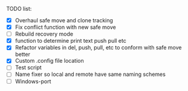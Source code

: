 TODO list:

- [x] Overhaul safe move and clone tracking
- [x] Fix conflict function with new safe move
- [ ] Rebuild recovery mode
- [x] function to determine print text push pull etc
- [x] Refactor variables in del, push, pull, etc to conform with safe move better
- [x] Custom .config file location
- [ ] Test script
- [ ] Name fixer so local and remote have same naming schemes
- [ ] Windows-port